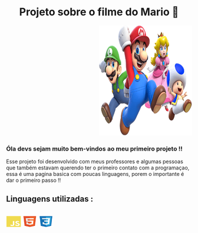 <h1 align="center">Projeto sobre o filme do Mario 🍄</h1>

<div style="margin-left: 50%">
<img alt="Foto mario" height="300" width="300" src="./src/imagens/super-mario-chars.png">
</div>

### Óla devs sejam muito bem-vindos ao meu primeiro projeto !!

Esse projeto foi desenvolvido com meus professores e algumas pessoas que também estavam  querendo ter o primeiro contato com a programaçao, essa é uma pagina basica com poucas linguagens, porem o importante é dar o primeiro passo !! 

## Linguagens utilizadas :

<div style="display: inline_block"><br>
  <img align="center" alt="Js" height="30" width="40" src="https://raw.githubusercontent.com/devicons/devicon/master/icons/javascript/javascript-plain.svg">
  <img align="center" alt="HTML" height="30" width="40" src="https://raw.githubusercontent.com/devicons/devicon/master/icons/html5/html5-original.svg">
  <img align="center" alt="CSS" height="30" width="40" src="https://raw.githubusercontent.com/devicons/devicon/master/icons/css3/css3-original.svg">
</div>